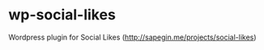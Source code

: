 wp-social-likes
===============

Wordpress plugin for Social Likes (http://sapegin.me/projects/social-likes)
